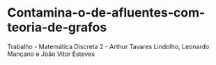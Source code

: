 # Contamina-o-de-afluentes-com-teoria-de-grafos
Trabalho - Matemática Discreta 2 - Arthur Tavares Lindolho, Leonardo Mançano e João Vitor Esteves
